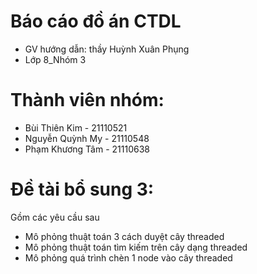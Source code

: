 # Báo cáo đồ án CTDL
- GV hướng dẫn: thầy Huỳnh Xuân Phụng
- Lớp 8_Nhóm 3
# Thành viên nhóm:
- Bùi Thiên Kim - 21110521
- Nguyễn Quỳnh My - 21110548
- Phạm Khương Tâm - 21110638
# Đề tài bổ sung 3:
Gồm các yêu cầu sau
- Mô phỏng thuật toán 3 cách duyệt cây threaded
- Mô phỏng thuật toán tìm kiếm trên cây dạng threaded
- Mô phỏng quá trình chèn 1 node vào cây threaded

